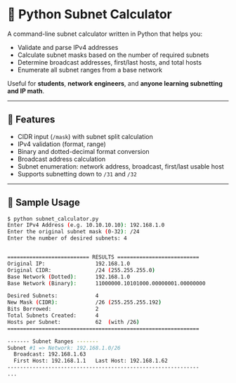 # 🧮 Python Subnet Calculator

A command-line subnet calculator written in Python that helps you:
- Validate and parse IPv4 addresses
- Calculate subnet masks based on the number of required subnets
- Determine broadcast addresses, first/last hosts, and total hosts
- Enumerate all subnet ranges from a base network

Useful for **students**, **network engineers**, and **anyone learning subnetting and IP math**.

---

## 📌 Features

- CIDR input (`/mask`) with subnet split calculation
- IPv4 validation (format, range)
- Binary and dotted-decimal format conversion
- Broadcast address calculation
- Subnet enumeration: network address, broadcast, first/last usable host
- Supports subnetting down to `/31` and `/32`

---

## 🧪 Sample Usage

```bash
$ python subnet_calculator.py
Enter IPv4 Address (e.g. 10.10.10.10): 192.168.1.0
Enter the original subnet mask (0-32): /24
Enter the number of desired subnets: 4


========================== RESULTS ==========================
Original IP:                192.168.1.0
Original CIDR:              /24 (255.255.255.0)
Base Network (Dotted):      192.168.1.0
Base Network (Binary):      11000000.10101000.00000001.00000000

Desired Subnets:            4
New Mask (CIDR):            /26 (255.255.255.192)
Bits Borrowed:              2
Total Subnets Created:      4
Hosts per Subnet:           62  (with /26)
=============================================================

------- Subnet Ranges -------
Subnet #1 => Network: 192.168.1.0/26
  Broadcast: 192.168.1.63
  First Host: 192.168.1.1   Last Host: 192.168.1.62
-------------------------------------------------------------
...
